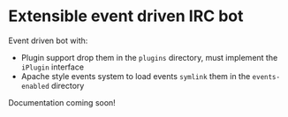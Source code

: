 # Extensible event driven IRC bot

Event driven bot with:
* Plugin support
  drop them in the `plugins` directory, must implement the `iPlugin` interface
* Apache style events system 
  to load events `symlink` them in the `events-enabled` directory

Documentation coming soon!